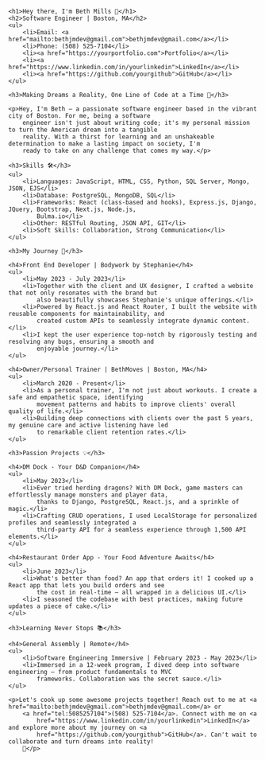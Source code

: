 <!DOCTYPE html>
<html>

<head>
    <title>Beth Mills - Software Engineer</title>
</head>

<body>

    <h1>Hey there, I'm Beth Mills 👋</h1>
    <h2>Software Engineer | Boston, MA</h2>
    <ul>
        <li>Email: <a href="mailto:bethjmdev@gmail.com">bethjmdev@gmail.com</a></li>
        <li>Phone: (508) 525-7104</li>
        <li><a href="https://yourportfolio.com">Portfolio</a></li>
        <li><a href="https://www.linkedin.com/in/yourlinkedin">LinkedIn</a></li>
        <li><a href="https://github.com/yourgithub">GitHub</a></li>
    </ul>

    <h3>Making Dreams a Reality, One Line of Code at a Time 🚀</h3>

    <p>Hey, I'm Beth – a passionate software engineer based in the vibrant city of Boston. For me, being a software
        engineer isn't just about writing code; it's my personal mission to turn the American dream into a tangible
        reality. With a thirst for learning and an unshakeable determination to make a lasting impact on society, I'm
        ready to take on any challenge that comes my way.</p>

    <h3>Skills 🛠️</h3>
    <ul>
        <li>Languages: JavaScript, HTML, CSS, Python, SQL Server, Mongo, JSON, EJS</li>
        <li>Database: PostgreSQL, MongoDB, SQL</li>
        <li>Frameworks: React (class-based and hooks), Express.js, Django, JQuery, Bootstrap, Next.js, Node.js,
            Bulma.io</li>
        <li>Other: RESTful Routing, JSON API, GIT</li>
        <li>Soft Skills: Collaboration, Strong Communication</li>
    </ul>

    <h3>My Journey 🌟</h3>

    <h4>Front End Developer | Bodywork by Stephanie</h4>
    <ul>
        <li>May 2023 - July 2023</li>
        <li>Together with the client and UX designer, I crafted a website that not only resonates with the brand but
            also beautifully showcases Stephanie's unique offerings.</li>
        <li>Powered by React.js and React Router, I built the website with reusable components for maintainability, and
            created custom APIs to seamlessly integrate dynamic content.</li>
        <li>I kept the user experience top-notch by rigorously testing and resolving any bugs, ensuring a smooth and
            enjoyable journey.</li>
    </ul>

    <h4>Owner/Personal Trainer | BethMoves | Boston, MA</h4>
    <ul>
        <li>March 2020 - Present</li>
        <li>As a personal trainer, I'm not just about workouts. I create a safe and empathetic space, identifying
            movement patterns and habits to improve clients' overall quality of life.</li>
        <li>Building deep connections with clients over the past 5 years, my genuine care and active listening have led
            to remarkable client retention rates.</li>
    </ul>

    <h3>Passion Projects 💡</h3>

    <h4>DM Dock - Your D&D Companion</h4>
    <ul>
        <li>May 2023</li>
        <li>Ever tried herding dragons? With DM Dock, game masters can effortlessly manage monsters and player data,
            thanks to Django, PostgreSQL, React.js, and a sprinkle of magic.</li>
        <li>Crafting CRUD operations, I used LocalStorage for personalized profiles and seamlessly integrated a
            third-party API for a seamless experience through 1,500 API elements.</li>
    </ul>

    <h4>Restaurant Order App - Your Food Adventure Awaits</h4>
    <ul>
        <li>June 2023</li>
        <li>What's better than food? An app that orders it! I cooked up a React app that lets you build orders and see
            the cost in real-time – all wrapped in a delicious UI.</li>
        <li>I seasoned the codebase with best practices, making future updates a piece of cake.</li>
    </ul>

    <h3>Learning Never Stops 📚</h3>

    <h4>General Assembly | Remote</h4>
    <ul>
        <li>Software Engineering Immersive | February 2023 - May 2023</li>
        <li>Immersed in a 12-week program, I dived deep into software engineering – from product fundamentals to MVC
            frameworks. Collaboration was the secret sauce.</li>
    </ul>

    <p>Let's cook up some awesome projects together! Reach out to me at <a href="mailto:bethjmdev@gmail.com">bethjmdev@gmail.com</a> or
        <a href="tel:5085257104">(508) 525-7104</a>. Connect with me on <a
            href="https://www.linkedin.com/in/yourlinkedin">LinkedIn</a> and explore more about my journey on <a
            href="https://github.com/yourgithub">GitHub</a>. Can't wait to collaborate and turn dreams into reality!
        🌈</p>

</body>

</html>

